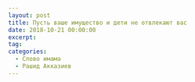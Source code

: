 ```yaml
---
layout: post
title: Пусть ваше имущество и дети не отвлекают вас
date: 2018-10-21 00:00:00
excerpt:
tag:
categories:
  - Слово имама
  - Рашид Акказиев
---
```



